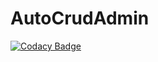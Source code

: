 # AutoCrudAdmin
[![Codacy Badge](https://api.codacy.com/project/badge/Grade/f6c58125106d4590be9f3d28642324dc)](https://app.codacy.com/gh/Minkov/AutoCrudAdmin?utm_source=github.com&utm_medium=referral&utm_content=Minkov/AutoCrudAdmin&utm_campaign=Badge_Grade)